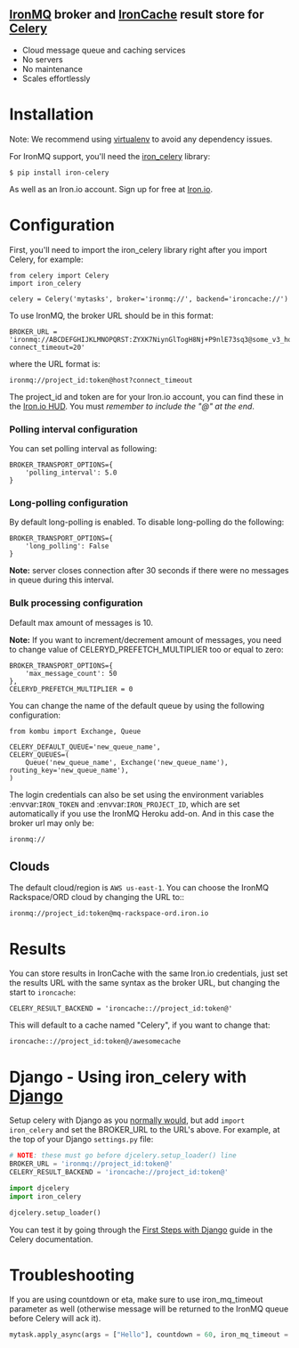 ## [IronMQ](http://iron.io/mq) broker and [IronCache](http://iron.io/cache) result store for [Celery](http://celeryproject.org/)

- Cloud message queue and caching services
- No servers
- No maintenance
- Scales effortlessly

Installation
============

Note: We recommend using [virtualenv](http://www.virtualenv.org/) to avoid any dependency issues.

For IronMQ support, you'll need the [iron_celery](http://github.com/iron-io/iron_celery) library:

    $ pip install iron-celery

As well as an Iron.io account. Sign up for free at [Iron.io](http://www.iron.io/celery).

Configuration
=============

First, you'll need to import the iron_celery library right after you import Celery, for example:

    from celery import Celery
    import iron_celery

    celery = Celery('mytasks', broker='ironmq://', backend='ironcache://')

To use IronMQ, the broker URL should be in this format:

    BROKER_URL = 'ironmq://ABCDEFGHIJKLMNOPQRST:ZYXK7NiynGlTogH8Nj+P9nlE73sq3@some_v3_host?connect_timeout=20'

where the URL format is:

    ironmq://project_id:token@host?connect_timeout

The project_id and token are for your Iron.io account, you can find these in the [Iron.io HUD](http://hud.iron.io).
You must *remember to include the "@" at the end*.

### Polling interval configuration

You can set polling interval as following:

    BROKER_TRANSPORT_OPTIONS={
        'polling_interval': 5.0
    }
    
### Long-polling configuration

By default long-polling is enabled. To disable long-polling do the following:

    BROKER_TRANSPORT_OPTIONS={
        'long_polling': False
    }

**Note:** server closes connection after 30 seconds if there were no messages in queue during this interval.
    
### Bulk processing configuration

Default max amount of messages is 10.

**Note:** If you want to increment/decrement amount of messages, you need to change value of CELERYD_PREFETCH_MULTIPLIER too or equal to zero:

    BROKER_TRANSPORT_OPTIONS={
        'max_message_count': 50
    },
    CELERYD_PREFETCH_MULTIPLIER = 0
    
You can change the name of the default queue by using the following configuration:    

    from kombu import Exchange, Queue
    
    CELERY_DEFAULT_QUEUE='new_queue_name',
    CELERY_QUEUES=(
        Queue('new_queue_name', Exchange('new_queue_name'), routing_key='new_queue_name'),
    )

The login credentials can also be set using the environment variables
:envvar:`IRON_TOKEN` and :envvar:`IRON_PROJECT_ID`, which are set automatically if you use the IronMQ Heroku add-on.
And in this case the broker url may only be:

    ironmq://

Clouds
-----

The default cloud/region is `AWS us-east-1`. You can choose the IronMQ Rackspace/ORD cloud by changing the URL to::

    ironmq://project_id:token@mq-rackspace-ord.iron.io

Results
======

You can store results in IronCache with the same Iron.io credentials, just set the results URL with the same syntax
as the broker URL, but changing the start to `ironcache`:

    CELERY_RESULT_BACKEND = 'ironcache:://project_id:token@'

This will default to a cache named "Celery", if you want to change that:

    ironcache:://project_id:token@/awesomecache

Django - Using iron_celery with [Django](https://www.djangoproject.com/)
======

Setup celery with Django as you [normally would](http://docs.celeryproject.org/en/latest/django/first-steps-with-django.html),
but add `import iron_celery` and set the BROKER_URL to the URL's above. For example, at the top of your Django `settings.py` file:

```python
# NOTE: these must go before djcelery.setup_loader() line
BROKER_URL = 'ironmq://project_id:token@'
CELERY_RESULT_BACKEND = 'ironcache://project_id:token@'

import djcelery
import iron_celery

djcelery.setup_loader()
```

You can test it by going through the [First Steps with Django](http://docs.celeryproject.org/en/latest/django/first-steps-with-django.html)
guide in the Celery documentation.

Troubleshooting
======

If you are using countdown or eta, make sure to use iron_mq_timeout parameter as well (otherwise message will be returned to the IronMQ queue before Celery will ack it).

```python
mytask.apply_async(args = ["Hello"], countdown = 60, iron_mq_timeout = 90)
```
